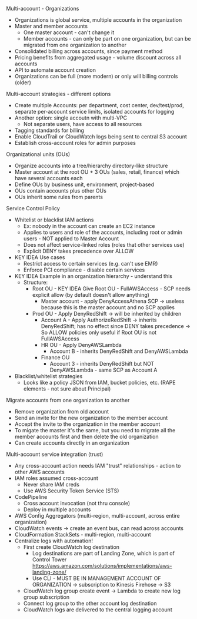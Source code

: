 Multi-account - Organizations
- Organizations is global service, multiple accounts in the organization
- Master and member accounts
  - One master account - can't change it
  - Member accounts - can only be part on one organization, but can be migrated from one organization to another
- Consolidated billing across accounts, since payment method
- Pricing benefits from aggregated usage - volume discount across all accounts
- API to automate account creation
- Organizations can be full (more modern) or only will billing controls (older)

Multi-account strategies - different options
- Create multiple Accounts: per department, cost center, dev/test/prod, separate per-account service limits, isolated accounts for logging
- Another option: single accoutn with multi-VPC
  - Not separate users, have access to all resources
- Tagging standards for billing
- Enable CloudTrail or CloudWatch logs being sent to central S3 account
- Establish cross-account roles for admin purposes

Organizational units (OUs)
- Organize accounts into a tree/hierarchy directory-like structure
- Master account at the root OU + 3 OUs (sales, retail, finance) which have several accounts each
- Define OUs by business unit, environment, project-based
- OUs contain accounts plus other OUs
- OUs inherit some rules from parents

Service Control Policy
- Whitelist or blacklist IAM actions
  - Ex: nobody in the account can create an EC2 instance
  - Applies to users and role of the accounts, including root or admin users - NOT applied to Master Account
  - Does not affect service-linked roles (roles that other services use)
  - Explicit DENY takes precedence over ALLOW
- KEY IDEA Use cases
  - Restrict access to certain services (e.g. can't use EMR)
  - Enforce PCI compliance - disable certain services
- KEY IDEA Example in an organization hierarchy - understand this
  - Structure:
    - Root OU - KEY IDEA Give Root OU - FullAWSAccess - SCP needs explicit allow (by default doesn't allow anything)
	  - Master account - apply DenyAccessAthena SCP -> useless because this is the master account and no SCP applies
	- Prod OU - Apply DenyRedShift -> will be inherited by children
	  - Account A - Apply AuthorizeRedShift -> inherits DenyRedShift; has no effect since DENY takes precedence -> So ALLOW policies only useful if Root OU is not FullAWSAccess
	  - HR OU - Apply DenyAWSLambda
	    - Account B - inherits DenyRedShift and DenyAWSLambda
	  - Finance OU
	    - Account 3 - inherits DenyRedShift but NOT DenyAWSLambda - same SCP as Account A
- Blacklist/whitelist strategies
  - Looks like a policy JSON from IAM, bucket policies, etc. (RAPE elements - not sure about Principal)

Migrate accounts from one organization to another
- Remove organization from old account
- Send an invite for the new organization to the member account
- Accept the invite to the organization in the member account
- To migate the master it's the same, but you need to migrate all the member accounts first and then delete the old organization
- Can create accounts directly in an organization

Multi-account service integration (trust)
- Any cross-account action needs IAM "trust" relationships - action to other AWS accounts
- IAM roles assumed cross-account
  - Never share IAM creds
  - Use AWS Security Token Service (STS)
- CodePipeline
  - Cross account invocation (not thru console)
  - Deploy in multiple accounts
- AWS Config Aggregators (multi-region, multi-account, across entire organization)
- CloudWatch events -> create an event bus, can read across accounts
- CloudFormation StackSets - multi-region, multi-account
- Centralize logs with automation!
  - First create CloudWatch log destination
    - Log destinations are part of Landing Zone, which is part of Control Tower https://aws.amazon.com/solutions/implementations/aws-landing-zone/
    - Use CLI - MUST BE IN MANAGEMENT ACCOUNT OF ORGANIZATION -> subscription to Kinesis Firehose -> S3
  - CloudWatch log group create event -> Lambda to create new log group subscription
  - Connect log group to the other account log destination
  - CloudWatch logs are delivered to the central logging account
